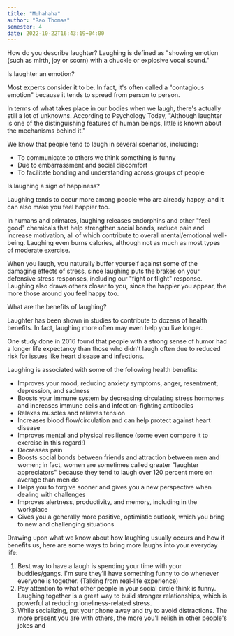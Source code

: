 ```yaml
---
title: "Muhahaha"
author: "Rao Thomas"
semester: 4
date: 2022-10-22T16:43:19+04:00
---
```


How do you describe laughter? Laughing is defined as "showing emotion (such as mirth, joy or scorn) with a chuckle or explosive vocal sound."

Is laughter an emotion?

Most experts consider it to be. In fact, it's often called a "contagious emotion" because it tends to spread from person to person.

In terms of what takes place in our bodies when we laugh, there's actually still a lot of unknowns. According to Psychology Today, "Although laughter is one of the distinguishing features of human beings, little is known about the mechanisms behind it."

We know that people tend to laugh in several scenarios, including:

- To communicate to others we think something is funny
- Due to embarrassment and social discomfort
- To facilitate bonding and understanding across groups of people

Is laughing a sign of happiness?

Laughing tends to occur more among people who are already happy, and it can also make you feel happier too.

In humans and primates, laughing releases endorphins and other "feel good" chemicals that help strengthen social bonds, reduce pain and increase motivation, all of which contribute to overall mental/emotional well-being. Laughing even burns calories, although not as much as most types of moderate exercise.

When you laugh, you naturally buffer yourself against some of the damaging effects of stress, since laughing puts the brakes on your defensive stress responses, including our "fight or flight" response. Laughing also draws others closer to you, since the happier you appear, the more those around you feel happy too.

What are the benefits of laughing?

Laughter has been shown in studies to contribute to dozens of health benefits. In fact, laughing more often may even help you live longer.

One study done in 2016 found that people with a strong sense of humor had a longer life expectancy than those who didn't laugh often due to reduced risk for issues like heart disease and infections.

Laughing is associated with some of the following health benefits:

- Improves your mood, reducing anxiety symptoms, anger, resentment, depression, and sadness
- Boosts your immune system by decreasing circulating stress hormones and increases immune cells and infection-fighting antibodies
- Relaxes muscles and relieves tension
- Increases blood flow/circulation and can help protect against heart disease
- Improves mental and physical resilience (some even compare it to exercise in this regard!)
- Decreases pain
- Boosts social bonds between friends and attraction between men and women; in fact, women are sometimes called greater "laughter appreciators" because they tend to laugh over 120 percent more on average than men do
- Helps you to forgive sooner and gives you a new perspective when dealing with challenges
- Improves alertness, productivity, and memory, including in the workplace
- Gives you a generally more positive, optimistic outlook, which you bring to new and challenging situations

Drawing upon what we know about how laughing usually occurs and how it benefits us, here are some ways to bring more laughs into your everyday life:

1. Best way to have a laugh is spending your time with your buddies/gangs. I'm sure they'll have something funny to do whenever everyone is together. (Talking from real-life experience)
2. Pay attention to what other people in your social circle think is funny. Laughing together is a great way to build stronger relationships, which is powerful at reducing loneliness-related stress.
3. While socializing, put your phone away and try to avoid distractions. The more present you are with others, the more you'll relish in other people's jokes and
